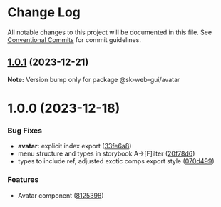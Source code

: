 # Change Log

All notable changes to this project will be documented in this file.
See [Conventional Commits](https://conventionalcommits.org) for commit guidelines.

## [1.0.1](https://github.com/Sundsvallskommun/web-shared-components/compare/@sk-web-gui/avatar@1.0.0...@sk-web-gui/avatar@1.0.1) (2023-12-21)

**Note:** Version bump only for package @sk-web-gui/avatar

# 1.0.0 (2023-12-18)

### Bug Fixes

- **avatar:** explicit index export ([33fe6a8](https://github.com/Sundsvallskommun/web-shared-components/commit/33fe6a8c4ddc6695d23cfd3abde1f4df8aa94d4d))
- menu structure and types in storybook A->[F]ilter ([20f78d6](https://github.com/Sundsvallskommun/web-shared-components/commit/20f78d6f4b143e4db2b1ffacd8b47b8d3130f3d6))
- types to include ref, adjusted exotic comps export style ([070d499](https://github.com/Sundsvallskommun/web-shared-components/commit/070d4990ecea5d5ce90ebdd684a381bb8ad95861))

### Features

- Avatar component ([8125398](https://github.com/Sundsvallskommun/web-shared-components/commit/81253984d9897c318d768fa6ab1f71961a8aecc0))
